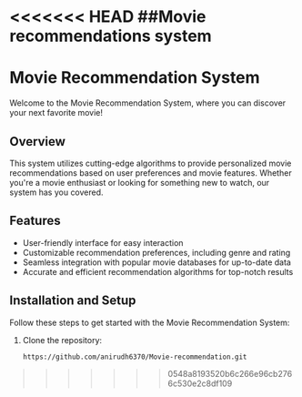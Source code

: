 <<<<<<< HEAD
##Movie recommendations system
=======


# Movie Recommendation System

Welcome to the Movie Recommendation System, where you can discover your next favorite movie!

## Overview

This system utilizes cutting-edge algorithms to provide personalized movie recommendations based on user preferences and movie features. Whether you're a movie enthusiast or looking for something new to watch, our system has you covered.

<!--![System Demo](demo.gif)-->

## Features

- User-friendly interface for easy interaction
- Customizable recommendation preferences, including genre and rating
- Seamless integration with popular movie databases for up-to-date data
- Accurate and efficient recommendation algorithms for top-notch results

<!--## Live Demo-->

<!-- Check out our live demo [here](https://your-demo-link.com) and experience the magic of personalized movie recommendations.-->

## Installation and Setup

Follow these steps to get started with the Movie Recommendation System:

1. Clone the repository:
   ```bash
   https://github.com/anirudh6370/Movie-recommendation.git

>>>>>>> 0548a8193520b6c266e96cb2766c530e2c8df109
